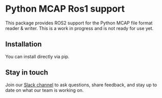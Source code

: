 # Python MCAP Ros1 support

This package provides ROS2 support for the Python MCAP file format reader &amp;
writer. This is a work in progress and is not ready for use yet.

## Installation

You can install directly via pip.

## Stay in touch

Join our [Slack channel](https://foxglove.dev/join-slack) to ask questions,
share feedback, and stay up to date on what our team is working on.
